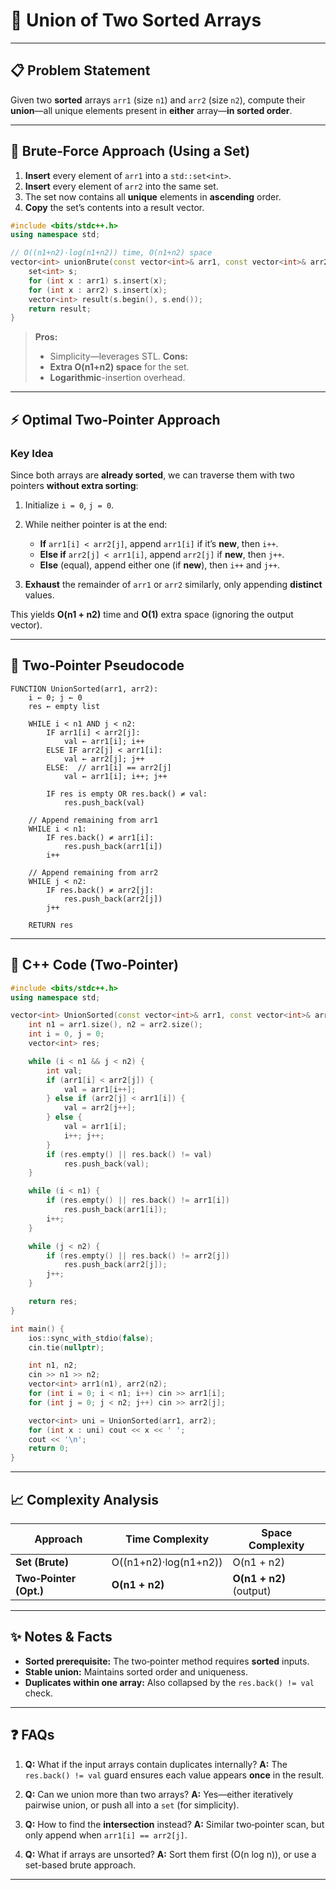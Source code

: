 # 🔗 Union of Two Sorted Arrays

---

## 📋 Problem Statement

Given two **sorted** arrays `arr1` (size `n1`) and `arr2` (size `n2`), compute their **union**—all unique elements present in **either** array—**in sorted order**.

---

## 🐢 Brute‑Force Approach (Using a Set)

1. **Insert** every element of `arr1` into a `std::set<int>`.
2. **Insert** every element of `arr2` into the same set.
3. The set now contains all **unique** elements in **ascending** order.
4. **Copy** the set’s contents into a result vector.

```cpp
#include <bits/stdc++.h>
using namespace std;

// O((n1+n2)·log(n1+n2)) time, O(n1+n2) space
vector<int> unionBrute(const vector<int>& arr1, const vector<int>& arr2) {
    set<int> s;
    for (int x : arr1) s.insert(x);
    for (int x : arr2) s.insert(x);
    vector<int> result(s.begin(), s.end());
    return result;
}
```

> **Pros:**
>
> * Simplicity—leverages STL.
>   **Cons:**
> * **Extra O(n1+n2) space** for the set.
> * **Logarithmic**-insertion overhead.

---

## ⚡ Optimal Two‑Pointer Approach

### **Key Idea**

Since both arrays are **already sorted**, we can traverse them with two pointers **without extra sorting**:

1. Initialize `i = 0`, `j = 0`.
2. While neither pointer is at the end:

   * **If** `arr1[i] < arr2[j]`, append `arr1[i]` if it’s **new**, then `i++`.
   * **Else if** `arr2[j] < arr1[i]`, append `arr2[j]` if **new**, then `j++`.
   * **Else** (equal), append either one (if **new**), then `i++` and `j++`.
3. **Exhaust** the remainder of `arr1` or `arr2` similarly, only appending **distinct** values.

This yields **O(n1 + n2)** time and **O(1)** extra space (ignoring the output vector).

---

## 📝 Two‑Pointer Pseudocode

```text
FUNCTION UnionSorted(arr1, arr2):
    i ← 0; j ← 0
    res ← empty list

    WHILE i < n1 AND j < n2:
        IF arr1[i] < arr2[j]:
            val ← arr1[i]; i++
        ELSE IF arr2[j] < arr1[i]:
            val ← arr2[j]; j++
        ELSE:  // arr1[i] == arr2[j]
            val ← arr1[i]; i++; j++

        IF res is empty OR res.back() ≠ val:
            res.push_back(val)

    // Append remaining from arr1
    WHILE i < n1:
        IF res.back() ≠ arr1[i]:
            res.push_back(arr1[i])
        i++

    // Append remaining from arr2
    WHILE j < n2:
        IF res.back() ≠ arr2[j]:
            res.push_back(arr2[j])
        j++

    RETURN res
```

---

## 💾 C++ Code (Two‑Pointer)

```cpp
#include <bits/stdc++.h>
using namespace std;

vector<int> UnionSorted(const vector<int>& arr1, const vector<int>& arr2) {
    int n1 = arr1.size(), n2 = arr2.size();
    int i = 0, j = 0;
    vector<int> res;

    while (i < n1 && j < n2) {
        int val;
        if (arr1[i] < arr2[j]) {
            val = arr1[i++];
        } else if (arr2[j] < arr1[i]) {
            val = arr2[j++];
        } else {
            val = arr1[i];
            i++; j++;
        }
        if (res.empty() || res.back() != val)
            res.push_back(val);
    }

    while (i < n1) {
        if (res.empty() || res.back() != arr1[i])
            res.push_back(arr1[i]);
        i++;
    }

    while (j < n2) {
        if (res.empty() || res.back() != arr2[j])
            res.push_back(arr2[j]);
        j++;
    }

    return res;
}

int main() {
    ios::sync_with_stdio(false);
    cin.tie(nullptr);

    int n1, n2;
    cin >> n1 >> n2;
    vector<int> arr1(n1), arr2(n2);
    for (int i = 0; i < n1; i++) cin >> arr1[i];
    for (int j = 0; j < n2; j++) cin >> arr2[j];

    vector<int> uni = UnionSorted(arr1, arr2);
    for (int x : uni) cout << x << ' ';
    cout << '\n';
    return 0;
}
```

---

## 📈 Complexity Analysis

| Approach               | Time Complexity       | Space Complexity        |
| ---------------------- | --------------------- | ----------------------- |
| **Set (Brute)**        | O((n1+n2)·log(n1+n2)) | O(n1 + n2)              |
| **Two‑Pointer (Opt.)** | **O(n1 + n2)**        | **O(n1 + n2)** (output) |

---

## ✨ Notes & Facts

* **Sorted prerequisite:** The two‑pointer method requires **sorted** inputs.
* **Stable union:** Maintains sorted order and uniqueness.
* **Duplicates within one array:** Also collapsed by the `res.back() != val` check.

---

## ❓ FAQs

1. **Q:** What if the input arrays contain duplicates internally?
   **A:** The `res.back() != val` guard ensures each value appears **once** in the result.

2. **Q:** Can we union more than two arrays?
   **A:** Yes—either iteratively pairwise union, or push all into a `set` (for simplicity).

3. **Q:** How to find the **intersection** instead?
   **A:** Similar two‑pointer scan, but only append when `arr1[i] == arr2[j]`.

4. **Q:** What if arrays are unsorted?
   **A:** Sort them first (O(n log n)), or use a set-based brute approach.

---
